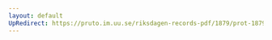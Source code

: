 ```yaml
---
layout: default
UpRedirect: https://pruto.im.uu.se/riksdagen-records-pdf/1879/prot-1879--fk--028/prot-1879--fk--028_014.pdf
---
```

